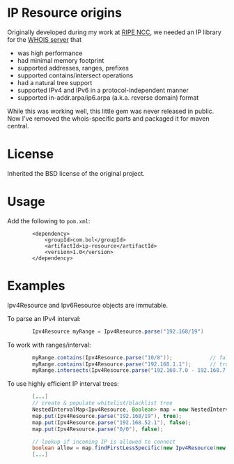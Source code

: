 # IP Resource origins

Originally developed during my work at [RIPE NCC](http://ripe.net), we needed an IP library for the [WHOIS server](http://github.com/RIPE-NCC/whois) that

* was high performance
* had minimal memory footprint
* supported addresses, ranges, prefixes
* supported contains/intersect operations
* had a natural tree support
* supported IPv4 and IPv6 in a protocol-independent manner
* supported in-addr.arpa/ip6.arpa (a.k.a. reverse domain) format

While this was working well, this little gem was never released in public. Now I've removed the whois-specific parts and packaged it for maven central.

# License

Inherited the BSD license of the original project.

# Usage

Add the following to `pom.xml`:

```
        <dependency>
            <groupId>com.bol</groupId>
            <artifactId>ip-resource</artifactId>
            <version>1.0</version>
        </dependency>
```

# Examples

Ipv4Resource and Ipv6Resource objects are immutable.

To parse an IPv4 interval:
```java
        Ipv4Resource myRange = Ipv4Resource.parse("192.168/19")
```

To work with ranges/interval:
```java
        myRange.contains(Ipv4Resource.parse("10/8"));            // false
        myRange.contains(Ipv4Resource.parse("192.168.1.1");      // true
        myRange.intersects(Ipv4Resource.parse("192.168.7.0 - 192.168.7.7"));    // true
```

To use highly efficient IP interval trees:
```java
        [...]
        // create & populate whitelist/blacklist tree
        NestedIntervalMap<Ipv4Resource, Boolean> map = new NestedIntervalMap<>();
        map.put(Ipv4Resource.parse("192.168/19"), true);
        map.put(Ipv4Resource.parse("192.168.52.1"), false);
        map.put(Ipv4Resource.parse("0/0"), false);

        // lookup if incoming IP is allowed to connect
        boolean allow = map.findFirstLessSpecific(new Ipv4Resource(new Socket().getInetAddress()));
        [...]
```
